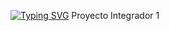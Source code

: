 [![Typing SVG](https://readme-typing-svg.demolab.com?font=Dancing+Script&size=30&pause=1000&width=435&lines=%F0%9F%8E%A7+Nearbeats)](https://git.io/typing-svg)
Proyecto Integrador 1
